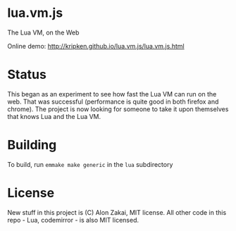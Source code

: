 
lua.vm.js
=========

The Lua VM, on the Web

Online demo: http://kripken.github.io/lua.vm.js/lua.vm.js.html


Status
======

This began as an experiment to see how fast the Lua VM can run on the web. That was successful (performance is quite good in both firefox and chrome). The project is now looking for someone to take it upon themselves that knows Lua and the Lua VM.

Building
========

To build, run `emmake make generic` in the `lua` subdirectory


License
=======

New stuff in this project is (C) Alon Zakai, MIT license. All other code in this repo - Lua, codemirror - is also MIT licensed.

